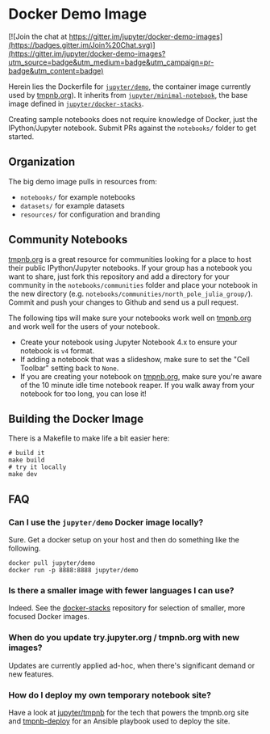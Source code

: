 Docker Demo Image
=================

[![Join the chat at https://gitter.im/jupyter/docker-demo-images](https://badges.gitter.im/Join%20Chat.svg)](https://gitter.im/jupyter/docker-demo-images?utm_source=badge&utm_medium=badge&utm_campaign=pr-badge&utm_content=badge)

Herein lies the Dockerfile for [`jupyter/demo`](https://registry.hub.docker.com/u/jupyter/demo/), the container image currently used by [tmpnb.org](https://tmpnb.org)). It inherits from [`jupyter/minimal-notebook`](https://registry.hub.docker.com/u/jupyter/minimal-notebook/), the base image defined in [`jupyter/docker-stacks`](https://github.com/jupyter/docker-stacks).

Creating sample notebooks does not require knowledge of Docker, just the IPython/Jupyter notebook. Submit PRs against the `notebooks/` folder to get started.

## Organization

The big demo image pulls in resources from:

* `notebooks/` for example notebooks
* `datasets/` for example datasets
* `resources/` for configuration and branding

## Community Notebooks

[tmpnb.org](https://tmpnb.org) is a great resource for communities
looking for a place to host their public IPython/Jupyter notebooks.  If
your group has a notebook you want to share, just fork this repository
and add a directory for your community in the `notebooks/communities` folder
and place your notebook in the new directory
(e.g. `notebooks/communities/north_pole_julia_group/`).  Commit and push
your changes to Github and send us a pull request.

The following tips will make sure your notebooks work well on
[tmpnb.org](https://tmpnb.org) and work well for the users of your
notebook.

* Create your notebook using Jupyter Notebook 4.x to ensure your notebook is `v4` format.
* If adding a notebook that was a slideshow, make sure to set the "Cell Toolbar" setting back to `None`.
* If you are creating your notebook on [tmpnb.org](https://tmpnb.org), make sure you're aware of the 10 minute idle time notebook reaper.  If you walk away from your notebook for too long, you can lose it!

## Building the Docker Image

There is a Makefile to make life a bit easier here:

```
# build it
make build
# try it locally
make dev
```

## FAQ

### Can I use the `jupyter/demo` Docker image locally?

Sure. Get a docker setup on your host and then do something like the following.

```
docker pull jupyter/demo
docker run -p 8888:8888 jupyter/demo
```

### Is there a smaller image with fewer languages I can use?

Indeed. See the [docker-stacks](https://github.com/jupyter/docker-stacks) repository for selection of smaller, more focused Docker images.

### When do you update try.jupyter.org / tmpnb.org with new images?

Updates are currently applied ad-hoc, when there's significant demand or new features.

### How do I deploy my own temporary notebook site?

Have a look at [jupyter/tmpnb](https://github.com/jupyter/tmpnb) for the tech that powers the tmpnb.org site and [tmpnb-deploy](https://github.com/jupyter/tmpnb-deploy) for an Ansible playbook used to deploy the site.
